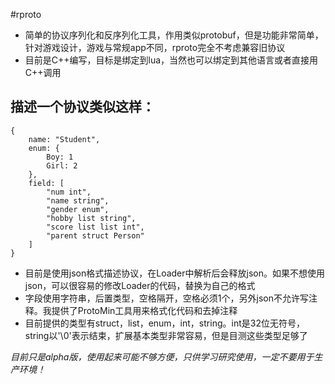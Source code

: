 #rproto
- 简单的协议序列化和反序列化工具，作用类似protobuf，但是功能非常简单，针对游戏设计，游戏与常规app不同，rproto完全不考虑兼容旧协议
- 目前是C++编写，目标是绑定到lua，当然也可以绑定到其他语言或者直接用C++调用

## 描述一个协议类似这样：
	{
		name: "Student",
		enum: {
			Boy: 1
			Girl: 2
		},
		field: [
			"num int",
			"name string",
			"gender enum",
			"hobby list string",
			"score list list int",
			"parent struct Person"
		]
	}

- 目前是使用json格式描述协议，在Loader中解析后会释放json。如果不想使用json，可以很容易的修改Loader的代码，替换为自己的格式
- 字段使用字符串，后置类型，空格隔开，空格必须1个，另外json不允许写注释。我提供了ProtoMin工具用来格式化代码和去掉注释
- 目前提供的类型有struct，list，enum，int，string。int是32位无符号，string以'\0'表示结束，扩展基本类型非常容易，但是目测这些类型足够了

*目前只是alpha版，使用起来可能不够方便，只供学习研究使用，一定不要用于生产环境！*
